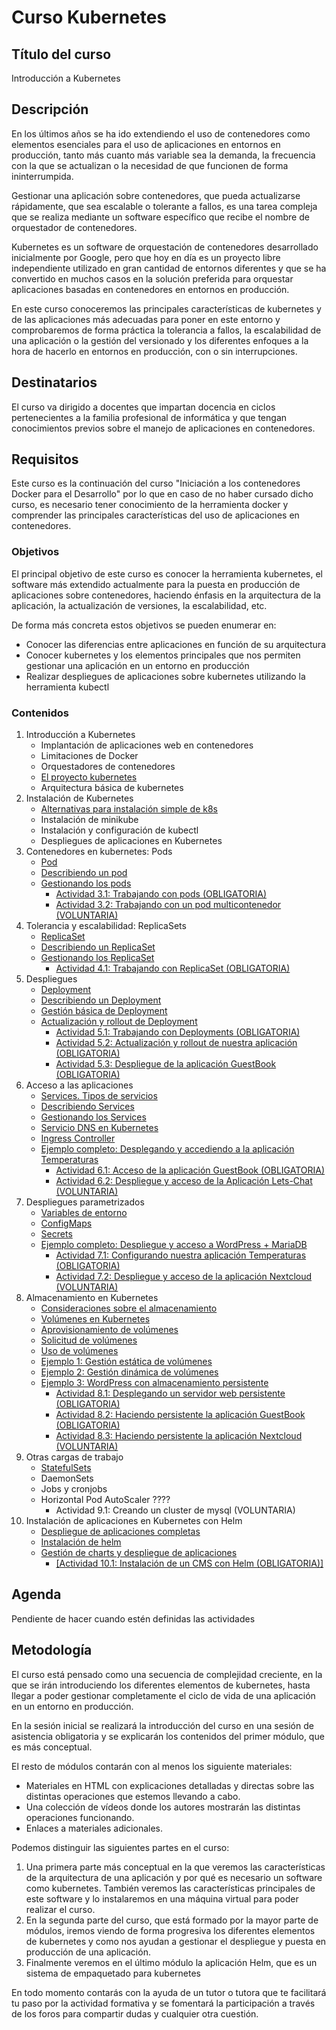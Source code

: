 # Curso Kubernetes

## Título del curso

Introducción a Kubernetes

## Descripción

En los últimos años se ha ido extendiendo el uso de contenedores como
elementos esenciales para el uso de aplicaciones en entornos en producción, tanto más cuanto más variable sea la demanda, la frecuencia con la que se actualizan o la necesidad de que funcionen de forma ininterrumpida.

Gestionar una aplicación sobre contenedores, que pueda actualizarse
rápidamente, que sea escalable o tolerante a fallos, es una tarea
compleja que se realiza mediante un software específico que recibe el
nombre de orquestador de contenedores.

Kubernetes es un software de orquestación de contenedores desarrollado
inicialmente por Google, pero que hoy en día es un proyecto libre
independiente utilizado en gran cantidad de entornos diferentes y que
se ha convertido en muchos casos en la solución preferida para
orquestar aplicaciones basadas en contenedores en entornos en
producción.

En este curso conoceremos las principales características de
kubernetes y de las aplicaciones más adecuadas para poner en este
entorno y comprobaremos de forma práctica la tolerancia a fallos, la
escalabilidad de una aplicación o la gestión del versionado y los
diferentes enfoques a la hora de hacerlo en entornos en producción,
con o sin interrupciones.

## Destinatarios

El curso va dirigido a docentes que impartan docencia en ciclos
pertenecientes a la familia profesional de informática y que tengan
conocimientos previos sobre el manejo de aplicaciones en
contenedores.

## Requisitos

Este curso es la continuación del curso "Iniciación a los contenedores
Docker para el Desarrollo" por lo que en caso de no haber cursado
dicho curso, es necesario tener conocimiento de la herramienta docker
y comprender las principales características del uso de aplicaciones
en contenedores.

### Objetivos

El principal objetivo de este curso es conocer la herramienta
kubernetes, el software más extendido actualmente para la puesta en
producción de aplicaciones sobre contenedores, haciendo énfasis en la
arquitectura de la aplicación, la actualización de versiones, la
escalabilidad, etc.

De forma más concreta estos objetivos se pueden enumerar en:

* Conocer las diferencias entre aplicaciones en función de su
  arquitectura
* Conocer kubernetes y los elementos principales que nos permiten
  gestionar una aplicación en un entorno en producción
* Realizar despliegues de aplicaciones sobre kubernetes utilizando la
  herramienta kubectl

### Contenidos

1. Introducción a Kubernetes
    * Implantación de aplicaciones web en contenedores
    * Limitaciones de Docker
    * Orquestadores de contenedores
    * [El proyecto kubernetes](modulo1/proyecto-kubernetes.md)
    * Arquitectura básica de kubernetes
1. Instalación de Kubernetes
    * [Alternativas para instalación simple de k8s](modulo2/alternativas.md)
    * Instalación de minikube
    * Instalación y configuración de kubectl
    * Despliegues de aplicaciones en Kubernetes
1. Contenedores en kubernetes: Pods
    * [Pod](modulo3/pods.md)
    * [Describiendo un pod](modulo3/describiendo_pod.md)
	* [Gestionando los pods](modulo3/gestionando_pod.md)
        * [Actividad 3.1: Trabajando con pods (OBLIGATORIA)](modulo3/actividad1.md)
        * [Actividad 3.2: Trabajando con un pod multicontenedor (VOLUNTARIA)](modulo3/actividad2.md)
1. Tolerancia y escalabilidad: ReplicaSets
	* [ReplicaSet](modulo4/replicaset.md)
	* [Describiendo un ReplicaSet](modulo4/describiendo_replicaset.md)
    * [Gestionando los ReplicaSet](modulo4/gestionando_replicaset.md)
        * [Actividad 4.1: Trabajando con ReplicaSet (OBLIGATORIA)](modulo4/actividad1.md)
1. Despliegues
    * [Deployment](modulo5/deployment.md)
    * [Describiendo un Deployment](modulo5/describiendo_deployment.md)
    * [Gestión básica de Deployment](modulo5/gestionando_deployment.md)
    * [Actualización y rollout de Deployment](modulo5/actualizacion_deployment.md)
        * [Actividad 5.1: Trabajando con Deployments (OBLIGATORIA)](modulo5/actividad1.md)
        * [Actividad 5.2: Actualización y rollout de nuestra aplicación (OBLIGATORIA)](modulo5/actividad2.md)
        * [Actividad 5.3: Despliegue de la aplicación GuestBook (OBLIGATORIA)](modulo5/actividad3.md)
1. Acceso a las aplicaciones
    * [Services. Tipos de servicios](modulo6/services.md)
    * [Describiendo Services](modulo6/describiendo_services.md)
    * [Gestionando los Services](modulo6/gestionando_services.md)
    * [Servicio DNS en Kubernetes](modulo6/dns.md)
    * [Ingress Controller](modulo6/ingress.md)
    * [Ejemplo completo: Desplegando y accediendo a la aplicación Temperaturas](modulo6/temperaturas.md)
        * [Actividad 6.1: Acceso de la aplicación GuestBook (OBLIGATORIA)](modulo6/actividad1.md)
        * [Actividad 6.2: Despliegue y acceso de la Aplicación Lets-Chat (VOLUNTARIA)](modulo6/actividad2.md)
1. Despliegues parametrizados
    * [Variables de entorno](modulo7/variables_entorno.md)
	* [ConfigMaps](modulo7/configmaps.md)
	* [Secrets](modulo7/secrets.md)
    * [Ejemplo completo: Despliegue y acceso a WordPress + MariaDB](modulo7/wordpress.md)
        * [Actividad 7.1: Configurando nuestra aplicación Temperaturas (OBLIGATORIA)](modulo7/actividad1.md)
        * [Actividad 7.2: Despliegue y acceso de la aplicación Nextcloud (VOLUNTARIA)](modulo7/actividad2.md)
1. Almacenamiento en Kubernetes
    * [Consideraciones sobre el almacenamiento](modulo8/consideraciones.md)
    * [Volúmenes en Kubernetes](modulo8/volumenes.md)
    * [Aprovisionamiento de volúmenes](modulo8/aprovisionamiento.md)
    * [Solicitud de volúmenes](modulo8/solicitud.md)
    * [Uso de volúmenes](modulo8/uso.md)
    * [Ejemplo 1: Gestión estática de volúmenes](modulo8/ejemplo1.md)
    * [Ejemplo 2: Gestión dinámica de volúmenes](modulo8/ejemplo2.md)
    * [Ejemplo 3: WordPress con almacenamiento persistente](modulo8/wordpress.md)
        * [Actividad 8.1: Desplegando un servidor web persistente (OBLIGATORIA)](modulo8/actividad1.md)
        * [Actividad 8.2: Haciendo persistente la aplicación GuestBook (OBLIGATORIA)](modulo8/actividad2.md)
        * [Actividad 8.3: Haciendo persistente la aplicación Nextcloud (VOLUNTARIA)](modulo8/actividad3.md)
1. Otras cargas de trabajo
    * [StatefulSets](modulo9/statefulsets.md)
	* DaemonSets
	* Jobs y cronjobs
    * Horizontal Pod AutoScaler ????
        * Actividad 9.1: Creando un cluster de mysql (VOLUNTARIA)
1. Instalación de aplicaciones en Kubernetes con Helm
    * [Despliegue de aplicaciones completas](modulo10/helm.md   )
    * [Instalación de helm](modulo10/instalacion.md)
    * [Gestión de charts y despliegue de aplicaciones](modulo10/ejemplo.md)
        * [[Actividad 10.1: Instalación de un CMS con Helm (OBLIGATORIA)]](modulo10/actividad1.md)

## Agenda

Pendiente de hacer cuando estén definidas las actividades

## Metodología

El curso está pensado como una secuencia de complejidad creciente, en
la que se irán introduciendo los diferentes elementos de kubernetes,
hasta llegar a poder gestionar completamente el ciclo de vida de una
aplicación en un entorno en producción.

En la sesión inicial se realizará la introducción del curso en una
sesión de asistencia obligatoria y se explicarán los contenidos del
primer módulo, que es más conceptual.

El resto de módulos contarán con al menos los siguiente materiales:

* Materiales en HTML con explicaciones detalladas y directas sobre las
distintas operaciones que estemos llevando a cabo.
* Una colección de vídeos donde los autores mostrarán las distintas
operaciones funcionando.
* Enlaces a materiales adicionales.

Podemos distinguir las siguientes partes en el curso:

1. Una primera parte más conceptual en la que veremos las
   características de la arquitectura de una aplicación y por qué es
   necesario un software como kubernetes. También veremos las
   características principales de este software y lo instalaremos en
   una máquina virtual para poder realizar el curso.
1. En la segunda parte del curso, que está formado por la mayor parte
   de módulos, iremos viendo de forma progresiva los diferentes
   elementos de kubernetes y como nos ayudan a gestionar el despliegue
   y puesta en producción de una aplicación.
1. Finalmente veremos en el último módulo la aplicación Helm, que es
   un sistema de empaquetado para kubernetes
   
En todo momento contarás con la ayuda de un tutor o tutora que te
facilitará tu paso por la actividad formativa y se fomentará la
participación a través de los foros para compartir dudas y cualquier
otra cuestión.
